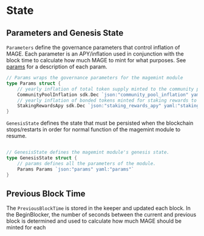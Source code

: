 <!--
order: 2
-->

# State

## Parameters and Genesis State

`Parameters` define the governance parameters that control inflation of MAGE.
Each parameter is an APY/inflation used in conjunction with the block time to
calculate how much MAGE to mint for what purposes. See [params](./05_params.md) for a description of each param.

```go
// Params wraps the governance parameters for the magemint module
type Params struct {
	// yearly inflation of total token supply minted to the community pool.
	CommunityPoolInflation sdk.Dec `json:"community_pool_inflation" yaml:"community_pool_inflation"`
	// yearly inflation of bonded tokens minted for staking rewards to validators.
	StakingRewardsApy sdk.Dec `json:"staking_rewards_apy" yaml:"staking_rewards_apy"`
}
```

`GenesisState` defines the state that must be persisted when the blockchain stops/restarts in order for normal function of the magemint module to resume.

```go

// GenesisState defines the magemint module's genesis state.
type GenesisState struct {
	// params defines all the parameters of the module.
	Params Params `json:"params" yaml:"params"`
}
```

## Previous Block Time

The `PreviousBlockTime` is stored in the keeper and updated each block. In the BeginBlocker, the number of seconds between the current and previous block is determined and used to calculate how much MAGE should be minted for each
